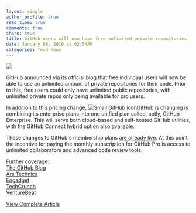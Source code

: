```yaml
---
layout: single
author_profile: true
read_time: true
comments: true
share: true
title: GitHub users will now have free unlimited private repositories
date: January 08, 2019 at 02:54AM
categories: Tech News
---
```

<img class="align-center" src="%20http://d2.alternativeto.net/dist/icons/github_96714.png?width=36&amp;height=36&amp;mode=crop&amp;upscale=false">
<p><p>GitHub announced via its official blog that free individual users will now be able to use an unlimited amount of private repositories for their code. Prior to this, free users could only have unlimited public repositories, with unlimited private repos only being available for pro users.</p>
<p>In addition to this pricing change, <a href='//alternativeto.net/software/github/'><img alt='Small GitHub icon' class='mini-app-icon' src='//d2.alternativeto.net/dist/icons/github_96714.png?width=36&height=36&mode=crop&upscale=false' />GitHub</a> is changing is combining its enterprise plans into one unified plan called, aptly, GitHub Enterprise. This will serve both cloud-based and self-hosted GitHub utilities, with the GitHub Connect hybrid option also available.</p>
<p>These changes to GitHub's membership plans <a href="https://github.com/pricing" rel="nofollow">are already live</a>. At this point, the incentive for paying the monthly subscription for GitHub Pro is access to unlimited collaborators and advanced code review tools.</p>
<p>Further coverage:<br />
<a href="https://blog.github.com/2019-01-07-new-year-new-github/" rel="nofollow">The GitHub Blog</a><br />
<a href="https://arstechnica.com/gadgets/2019/01/free-github-accounts-now-offer-private-repos/" rel="nofollow">Ars Technica</a><br />
<a href="https://www.engadget.com/2019/01/07/all-github-users-keep-code-private/" rel="nofollow">Engadget</a><br />
<a href="https://techcrunch.com/2019/01/07/github-free-users-now-get-unlimited-private-repositories/" rel="nofollow">TechCrunch</a><br />
<a href="https://venturebeat.com/2019/01/07/github-private-repositories-open-to-non-paying-users/" rel="nofollow">VentureBeat</a></p>
</p>
<a class="btn btn--info" href="https://alternativeto.net/news/2019/1/github-users-will-now-have-free-unlimited-private-repositories">View Complete Article</a>